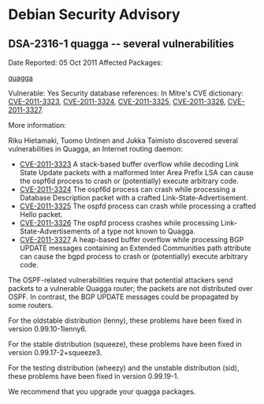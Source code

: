 
Debian Security Advisory
========================


DSA-2316-1 quagga -- several vulnerabilities
--------------------------------------------



Date Reported:
05 Oct 2011
Affected Packages:

[quagga](https://packages.debian.org/src:quagga)

Vulnerable:
Yes
Security database references:
In Mitre's CVE dictionary: [CVE-2011-3323](https://security-tracker.debian.org/tracker/CVE-2011-3323), [CVE-2011-3324](https://security-tracker.debian.org/tracker/CVE-2011-3324), [CVE-2011-3325](https://security-tracker.debian.org/tracker/CVE-2011-3325), [CVE-2011-3326](https://security-tracker.debian.org/tracker/CVE-2011-3326), [CVE-2011-3327](https://security-tracker.debian.org/tracker/CVE-2011-3327).  

More information:

Riku Hietamaki, Tuomo Untinen and Jukka Taimisto discovered several
vulnerabilities in Quagga, an Internet routing daemon:


* [CVE-2011-3323](https://security-tracker.debian.org/tracker/CVE-2011-3323)
A stack-based buffer overflow while decoding Link State Update
 packets with a malformed Inter Area Prefix LSA can cause the
 ospf6d process to crash or (potentially) execute arbitrary
 code.
* [CVE-2011-3324](https://security-tracker.debian.org/tracker/CVE-2011-3324)
The ospf6d process can crash while processing a Database
 Description packet with a crafted Link-State-Advertisement.
* [CVE-2011-3325](https://security-tracker.debian.org/tracker/CVE-2011-3325)
The ospfd process can crash while processing a crafted Hello
 packet.
* [CVE-2011-3326](https://security-tracker.debian.org/tracker/CVE-2011-3326)
The ospfd process crashes while processing
 Link-State-Advertisements of a type not known to Quagga.
* [CVE-2011-3327](https://security-tracker.debian.org/tracker/CVE-2011-3327)
A heap-based buffer overflow while processing BGP UPDATE
 messages containing an Extended Communities path attribute
 can cause the bgpd process to crash or (potentially) execute
 arbitrary code.


The OSPF-related vulnerabilities require that potential attackers send
packets to a vulnerable Quagga router; the packets are not distributed
over OSPF. In contrast, the BGP UPDATE messages could be propagated
by some routers.


For the oldstable distribution (lenny), these problems have been fixed
in version 0.99.10-1lenny6.


For the stable distribution (squeeze), these problems have been fixed
in version 0.99.17-2+squeeze3.


For the testing distribution (wheezy) and the unstable distribution
(sid), these problems have been fixed in version 0.99.19-1.


We recommend that you upgrade your quagga packages.





